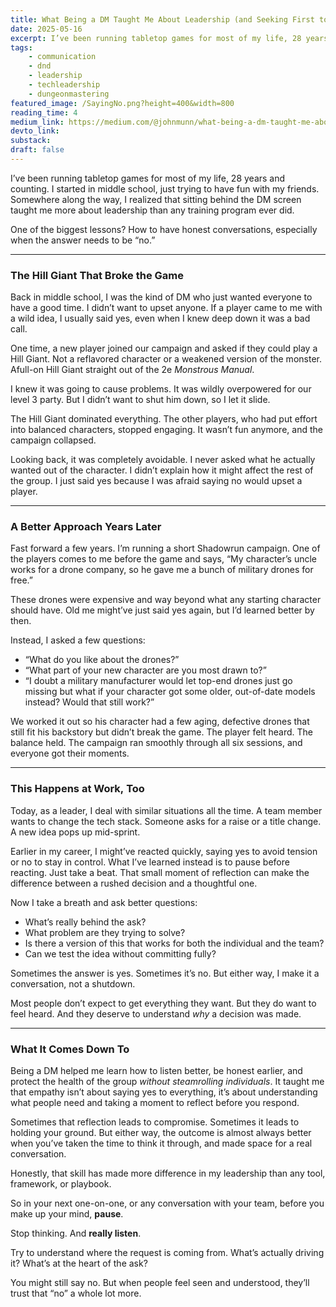 ```yaml
---
title: What Being a DM Taught Me About Leadership (and Seeking First to Understand)
date: 2025-05-16
excerpt: I’ve been running tabletop games for most of my life, 28 years and counting. I started in middle school, just trying to have fun with my friends. Somewhere along the way, I realized that sitting…
tags:
    - communication
    - dnd
    - leadership
    - techleadership
    - dungeonmastering
featured_image: /SayingNo.png?height=400&width=800
reading_time: 4
medium_link: https://medium.com/@johnmunn/what-being-a-dm-taught-me-about-leadership-and-saying-no-2e5ec463151f
devto_link:
substack:
draft: false
---
```



I’ve been running tabletop games for most of my life, 28 years and counting. I started in middle school, just trying to have fun with my friends. Somewhere along the way, I realized that sitting behind the DM screen taught me more about leadership than any training program ever did.

One of the biggest lessons? How to have honest conversations, especially when the answer needs to be “no.”

---

### The Hill Giant That Broke the Game

Back in middle school, I was the kind of DM who just wanted everyone to have a good time. I didn’t want to upset anyone. If a player came to me with a wild idea, I usually said yes, even when I knew deep down it was a bad call.

One time, a new player joined our campaign and asked if they could play a Hill Giant. Not a reflavored character or a weakened version of the monster. Afull-on Hill Giant straight out of the 2e _Monstrous Manual_.

I knew it was going to cause problems. It was wildly overpowered for our level 3 party. But I didn’t want to shut him down, so I let it slide.

The Hill Giant dominated everything. The other players, who had put effort into balanced characters, stopped engaging. It wasn’t fun anymore, and the campaign collapsed.

Looking back, it was completely avoidable. I never asked what he actually wanted out of the character. I didn’t explain how it might affect the rest of the group. I just said yes because I was afraid saying no would upset a player.

---

### A Better Approach Years Later

Fast forward a few years. I’m running a short Shadowrun campaign. One of the players comes to me before the game and says, “My character’s uncle works for a drone company, so he gave me a bunch of military drones for free.”

These drones were expensive and way beyond what any starting character should have. Old me might’ve just said yes again, but I’d learned better by then.

Instead, I asked a few questions:

- “What do you like about the drones?”
- “What part of your new character are you most drawn to?”
- “I doubt a military manufacturer would let top-end drones just go missing but what if your character got some older, out-of-date models instead? Would that still work?”

We worked it out so his character had a few aging, defective drones that still fit his backstory but didn’t break the game. The player felt heard. The balance held. The campaign ran smoothly through all six sessions, and everyone got their moments.

---

### This Happens at Work, Too

Today, as a leader, I deal with similar situations all the time. A team member wants to change the tech stack. Someone asks for a raise or a title change. A new idea pops up mid-sprint.

Earlier in my career, I might’ve reacted quickly, saying yes to avoid tension or no to stay in control. What I’ve learned instead is to pause before reacting. Just take a beat. That small moment of reflection can make the difference between a rushed decision and a thoughtful one.

Now I take a breath and ask better questions:

- What’s really behind the ask?
- What problem are they trying to solve?
- Is there a version of this that works for both the individual and the team?
- Can we test the idea without committing fully?

Sometimes the answer is yes. Sometimes it’s no. But either way, I make it a conversation, not a shutdown.

Most people don’t expect to get everything they want. But they do want to feel heard. And they deserve to understand _why_ a decision was made.

---

### What It Comes Down To

Being a DM helped me learn how to listen better, be honest earlier, and protect the health of the group _without steamrolling individuals_. It taught me that empathy isn’t about saying yes to everything, it’s about understanding what people need and taking a moment to reflect before you respond.

Sometimes that reflection leads to compromise. Sometimes it leads to holding your ground. But either way, the outcome is almost always better when you’ve taken the time to think it through, and made space for a real conversation.

Honestly, that skill has made more difference in my leadership than any tool, framework, or playbook.

So in your next one-on-one, or any conversation with your team, before you make up your mind, **pause**.

Stop thinking. And **really listen**.

Try to understand where the request is coming from. What’s actually driving it? What’s at the heart of the ask?

You might still say no. But when people feel seen and understood, they’ll trust that “no” a whole lot more.